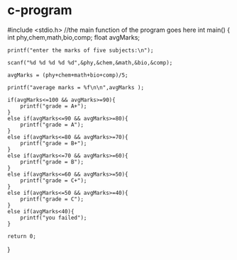 # c-program
#include <stdio.h>
//the main function of the program goes here
int main() {
    int phy,chem,math,bio,comp;
    float avgMarks;
    
    printf("enter the marks of five subjects:\n");
    
    scanf("%d %d %d %d %d",&phy,&chem,&math,&bio,&comp);
    
    avgMarks = (phy+chem+math+bio+comp)/5;
    
    printf("average marks = %f\n\n",avgMarks );
    
    if(avgMarks<=100 && avgMarks>=90){
        printf("grade = A+");
    }
    else if(avgMarks<=90 && avgMarks>=80){
        printf("grade = A");
    }
    else if(avgMarks<=80 && avgMarks>=70){
        printf("grade = B+");
    }
    else if(avgMarks<=70 && avgMarks>=60){
        printf("grade = B");
    }
    else if(avgMarks<=60 && avgMarks>=50){
        printf("grade = C+");
    }
    else if(avgMarks<=50 && avgMarks>=40){
        printf("grade = C"); 
    }
    else if(avgMarks<40){
        printf("you failed");
    }
    
    return 0;
}
